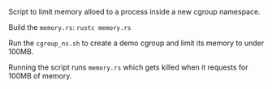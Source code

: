 Script to limit memory alloed to a process inside a new cgroup namespace.

Build the `memory.rs`: `rustc memory.rs`

Run the `cgroup_ns.sh` to create a demo cgroup and limit its memory to under 100MB.

Running the script runs `memory.rs` which gets killed when it requests for 100MB of memory.
